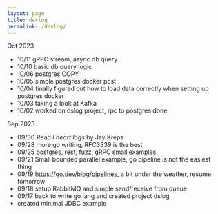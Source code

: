 ```yaml
---
layout: page
title: devlog
permalink: /devlog/
---
```


Oct 2023
- 10/11 gRPC stream, async db query
- 10/10 basic db query logic 
- 10/06 postgres COPY 
- 10/05 simple postgres docker post
- 10/04 finally figured out how to load data correctly when setting up postgres docker 
- 10/03 taking a look at Kafka
- 10/02 worked on dslog project, rpc to postgres done

Sep 2023
- 09/30 Read *I heart logs* by Jay Kreps 
- 09/28 more go writing, RFC3339 is the best 
- 09/25 postgres, rest, fuzz, gRPC small examples
- 09/21 Small bounded parallel example, go pipeline is not the easiest thing 
- 09/19 https://go.dev/blog/pipelines, a bit under the weather, resume tomorrow
- 09/18 setup RabbitMQ and simple send/receive from queue
- 09/17 back to write go lang and created project dslog 
- created minimal JDBC example
